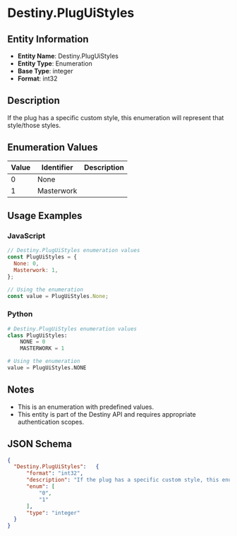 # Destiny.PlugUiStyles

## Entity Information
- **Entity Name**: Destiny.PlugUiStyles
- **Entity Type**: Enumeration
- **Base Type**: integer
- **Format**: int32

## Description
If the plug has a specific custom style, this enumeration will represent that style/those styles.

## Enumeration Values

| Value | Identifier | Description |
|-------|------------|-------------|
| 0 | None |  |
| 1 | Masterwork |  |

## Usage Examples

### JavaScript
```javascript
// Destiny.PlugUiStyles enumeration values
const PlugUiStyles = {
  None: 0,
  Masterwork: 1,
};

// Using the enumeration
const value = PlugUiStyles.None;
```

### Python
```python
# Destiny.PlugUiStyles enumeration values
class PlugUiStyles:
    NONE = 0
    MASTERWORK = 1

# Using the enumeration
value = PlugUiStyles.NONE
```

## Notes
- This is an enumeration with predefined values.
- This entity is part of the Destiny API and requires appropriate authentication scopes.

## JSON Schema
```json
{
  "Destiny.PlugUiStyles":   {
      "format": "int32",
      "description": "If the plug has a specific custom style, this enumeration will represent that style/those styles.",
      "enum": [
          "0",
          "1"
      ],
      "type": "integer"
  }
}
```
